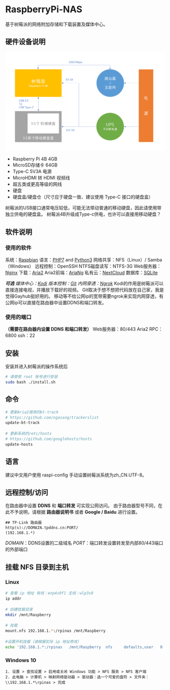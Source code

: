 # RaspberryPi-NAS

基于树莓派的网络附加存储和下载装置及媒体中心。

## 硬件设备说明

![Sketch](Sketch.png)

* Raspberry Pi 4B 4GB
* MicroSD存储卡 64GB
* Type-C 5V3A 电源
* MicroHDMI 转 HDMI 视频线
* 超五类或更高等级的网线
* 硬盘
* 硬盘盒/硬盘仓（尺寸应于硬盘一致、建议使用 Type-C 接口的硬盘盒）

树莓派的USB接口通常电压较低，可能无法带动普通的移动硬盘，因此请使用带独立供电的硬盘盒。
树莓派4B升级成Type-c供电，也许可以直接用移动硬盘？

## 软件说明

### 使用的软件

系统：[Raspbian](https://www.raspberrypi.org/downloads/raspbian/)
语言：[PHP7](http://php.net/) and [Python3](https://www.python.org/)
网络共享：NFS（Linux）/ Samba（Windows）
远程控制：OpenSSH
NTFS磁盘读写：NTFS-3G
Web服务器：[Nginx](http://nginx.org/)
下载：[Aria2](https://github.com/aria2/aria2)
Aria2前端：[AriaNg](http://ariang.mayswind.net/)
私有云：[NextCloud](https://nextcloud.com/)
数据库：[SQLite](http://www.sqlite.org)

***可选***
*媒体中心：[Kodi](https://kodi.tv/)*
*版本控制：[Git](https://git-scm.com/)*
*内网穿透：[Ngrok](https://ngrok.com/)*
Kodi的作用是树莓派可以直接连接电视，并播放下载好的视频。
Git取决于想不想把代码放在自己家，我是觉得Gayhub挺好用的。
移动等不给公网ip的宽带需要ngrok来实现内网穿透，有公网ip可以直接在路由器中设置DDNS和端口转发。

### 使用的端口

**（需要在路由器内设置 DDNS 和端口转发）**
Web服务器：80/443
Aria2 RPC：6800
ssh：22

## 安装

安装并进入树莓派的操作系统后

```bash
# 请使用 root 账号进行安装
sudo bash ./install.sh
```

## 命令

```bash
# 更新Aria2使用的bt-track
# https://github.com/ngosang/trackerslist
update-bt-track

# 更新系统的/etc/hosts
# https://github.com/googlehosts/hosts
update-hosts
```

## 语言

建议中文用户使用 raspi-config 手动设置树莓派系统为zh_CN.UTF-8。

## 远程控制/访问

在路由器中设置 **DDNS** 和 **端口转发** 可实现公网访问。
由于路由器型号不同，在此不予说明，请根据 **路由器说明书** 或者 **Google / Baidu** 进行设置。

```text
## TP-Link 路由器
http(s)://DOMAIN.tpddns.cn:PORT/
(192.168.1.*)
```

*DOMAIN*：DDNS设置的二级域名
*PORT*：端口转发设置转发至内部80/443端口的外部端口

## 挂载 NFS 目录到主机

### Linux

```bash
# 查看 ip 地址 有线：enp4s0f1 无线：wlp3s0
ip addr

# 创建挂载目录
mkdir /mnt/Raspberry

# 挂载
mount.nfs 192.168.1.*:/rpinas /mnt/Raspberry

#设置开机挂载（请根据实际 ip 地址修改）
echo '192.168.1.*:/rpinas   /mnt/Raspberry  nfs     defaults,user   0   0' >> /etc/fstab
```

### Windows 10

```text
1. 设置 > 查找设置 > 启用或关闭 Windows 功能 > NFS 服务 > NFS 客户端
2. 此电脑 > 计算机 > 映射网络驱动器 > 驱动器：选一个可爱的盘符 > 文件夹：\\192.168.1.*\rpinas > 完成
```
